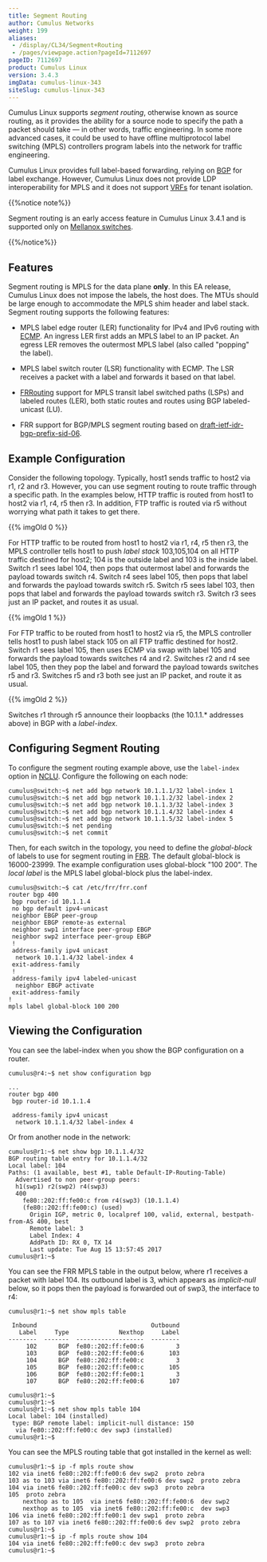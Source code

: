 ```yaml
---
title: Segment Routing
author: Cumulus Networks
weight: 199
aliases:
 - /display/CL34/Segment+Routing
 - /pages/viewpage.action?pageId=7112697
pageID: 7112697
product: Cumulus Linux
version: 3.4.3
imgData: cumulus-linux-343
siteSlug: cumulus-linux-343
---
```

Cumulus Linux supports *segment routing*, otherwise known as source
routing, as it provides the ability for a source node to specify the
path a packet should take — in other words, traffic engineering. In some
more advanced cases, it could be used to have offline multiprotocol
label switching (MPLS) controllers program labels into the network for
traffic engineering.

Cumulus Linux provides full label-based forwarding, relying on
[BGP](/version/cumulus-linux-343/Layer_Three/Border_Gateway_Protocol_-_BGP)
for label exchange. However, Cumulus Linux does not provide LDP
interoperability for MPLS and it does not support
[VRFs](/version/cumulus-linux-343/Layer_Three/Virtual_Routing_and_Forwarding_-_VRF)
for tenant isolation.

{{%notice note%}}

Segment routing is an early access feature in Cumulus Linux 3.4.1 and is
supported only on [Mellanox
switches](https://cumulusnetworks.com/products/hardware-compatibility-list/?Brand=mellanox).

{{%/notice%}}

## <span>Features</span>

Segment routing is MPLS for the data plane **only**. In this EA release,
Cumulus Linux does not impose the labels, the host does. The MTUs should
be large enough to accommodate the MPLS shim header and label stack.
Segment routing supports the following features:

  - MPLS label edge router (LER) functionality for IPv4 and IPv6 routing
    with
    [ECMP](/version/cumulus-linux-343/Layer_Three/Equal_Cost_Multipath_Load_Sharing_-_Hardware_ECMP).
    An ingress LER first adds an MPLS label to an IP packet. An egress
    LER removes the outermost MPLS label (also called "popping" the
    label).

  - MPLS label switch router (LSR) functionality with ECMP. The LSR
    receives a packet with a label and forwards it based on that label.

  - [FRRouting](/version/cumulus-linux-343/Layer_Three/FRRouting_Overview/)
    support for MPLS transit label switched paths (LSPs) and labeled
    routes (LER), both static routes and routes using BGP
    labeled-unicast (LU).

  - FRR support for BGP/MPLS segment routing based on
    [draft-ietf-idr-bgp-prefix-sid-06](https://datatracker.ietf.org/doc/draft-ietf-idr-bgp-prefix-sid/).

## <span>Example Configuration</span>

Consider the following topology. Typically, host1 sends traffic to host2
via r1, r2 and r3. However, you can use segment routing to route traffic
through a specific path. In the examples below, HTTP traffic is routed
from host1 to host2 via r1, r4, r5 then r3. In addition, FTP traffic is
routed via r5 without worrying what path it takes to get there.

{{% imgOld 0 %}}

For HTTP traffic to be routed from host1 to host2 via r1, r4, r5 then
r3, the MPLS controller tells host1 to push *label stack* 103,105,104 on
all HTTP traffic destined for host2; 104 is the outside label and 103 is
the inside label. Switch r1 sees label 104, then pops that outermost
label and forwards the payload towards switch r4. Switch r4 sees label
105, then pops that label and forwards the payload towards switch r5.
Switch r5 sees label 103, then pops that label and forwards the payload
towards switch r3. Switch r3 sees just an IP packet, and routes it as
usual.

{{% imgOld 1 %}}

For FTP traffic to be routed from host1 to host2 via r5, the MPLS
controller tells host1 to push label stack 105 on all FTP traffic
destined for host2. Switch r1 sees label 105, then uses ECMP via swap
with label 105 and forwards the payload towards switches r4 and r2.
Switches r2 and r4 see label 105, then they pop the label and forward
the payload towards switches r5 and r3. Switches r5 and r3 both see just
an IP packet, and route it as usual.

{{% imgOld 2 %}}

Switches r1 through r5 announce their loopbacks (the 10.1.1.\* addresses
above) in BGP with a *label-index*.

## <span>Configuring Segment Routing</span>

To configure the segment routing example above, use the `label-index`
option in
[NCLU](/version/cumulus-linux-343/System_Configuration/Network_Command_Line_Utility_-_NCLU).
Configure the following on each node:

    cumulus@switch:~$ net add bgp network 10.1.1.1/32 label-index 1
    cumulus@switch:~$ net add bgp network 10.1.1.2/32 label-index 2
    cumulus@switch:~$ net add bgp network 10.1.1.3/32 label-index 3
    cumulus@switch:~$ net add bgp network 10.1.1.4/32 label-index 4
    cumulus@switch:~$ net add bgp network 10.1.1.5/32 label-index 5
    cumulus@switch:~$ net pending
    cumulus@switch:~$ net commit

Then, for each switch in the topology, you need to define the
*global-block* of labels to use for segment routing in
[FRR](/version/cumulus-linux-343/Layer_Three/Configuring_FRRouting/).
The default global-block is 16000-23999. The example configuration uses
global-block "100 200". The *local label* is the MPLS label global-block
plus the label-index.

    cumulus@switch:~$ cat /etc/frr/frr.conf
    router bgp 400
     bgp router-id 10.1.1.4
     no bgp default ipv4-unicast
     neighbor EBGP peer-group
     neighbor EBGP remote-as external
     neighbor swp1 interface peer-group EBGP
     neighbor swp2 interface peer-group EBGP
     !
     address-family ipv4 unicast
      network 10.1.1.4/32 label-index 4
     exit-address-family
     !
     address-family ipv4 labeled-unicast
      neighbor EBGP activate
     exit-address-family
    !
    mpls label global-block 100 200

## <span>Viewing the Configuration</span>

You can see the label-index when you show the BGP configuration on a
router.

    cumulus@r4:~$ net show configuration bgp
     
    ...
    router bgp 400
     bgp router-id 10.1.1.4
     
     address-family ipv4 unicast
      network 10.1.1.4/32 label-index 4

Or from another node in the network:

    cumulus@r1:~$ net show bgp 10.1.1.4/32
    BGP routing table entry for 10.1.1.4/32
    Local label: 104
    Paths: (1 available, best #1, table Default-IP-Routing-Table)
      Advertised to non peer-group peers:
      h1(swp1) r2(swp2) r4(swp3)
      400
        fe80::202:ff:fe00:c from r4(swp3) (10.1.1.4)
        (fe80::202:ff:fe00:c) (used)
          Origin IGP, metric 0, localpref 100, valid, external, bestpath-from-AS 400, best
          Remote label: 3
          Label Index: 4
          AddPath ID: RX 0, TX 14
          Last update: Tue Aug 15 13:57:45 2017
    cumulus@r1:~$ 

You can see the FRR MPLS table in the output below, where r1 receives a
packet with label 104. Its outbound label is 3, which appears as
*implicit-null* below, so it pops then the payload is forwarded out of
swp3, the interface to r4:

    cumulus@r1:~$ net show mpls table
     
     Inbound                                Outbound
       Label     Type              Nexthop     Label
    --------  -------  -------------------  --------
         102      BGP  fe80::202:ff:fe00:6         3
         103      BGP  fe80::202:ff:fe00:6       103
         104      BGP  fe80::202:ff:fe00:c         3
         105      BGP  fe80::202:ff:fe00:c       105
         106      BGP  fe80::202:ff:fe00:1         3
         107      BGP  fe80::202:ff:fe00:6       107
     
    cumulus@r1:~$ 
    cumulus@r1:~$ 
    cumulus@r1:~$ net show mpls table 104
    Local label: 104 (installed)
     type: BGP remote label: implicit-null distance: 150
      via fe80::202:ff:fe00:c dev swp3 (installed)
    cumulus@r1:~$ 

You can see the MPLS routing table that got installed in the kernel as
well:

    cumulus@r1:~$ ip -f mpls route show
    102 via inet6 fe80::202:ff:fe00:6 dev swp2  proto zebra 
    103 as to 103 via inet6 fe80::202:ff:fe00:6 dev swp2  proto zebra 
    104 via inet6 fe80::202:ff:fe00:c dev swp3  proto zebra 
    105  proto zebra 
        nexthop as to 105  via inet6 fe80::202:ff:fe00:6  dev swp2
        nexthop as to 105  via inet6 fe80::202:ff:fe00:c  dev swp3
    106 via inet6 fe80::202:ff:fe00:1 dev swp1  proto zebra 
    107 as to 107 via inet6 fe80::202:ff:fe00:6 dev swp2  proto zebra  
    cumulus@r1:~$ 
    cumulus@r1:~$ ip -f mpls route show 104
    104 via inet6 fe80::202:ff:fe00:c dev swp3  proto zebra 
    cumulus@r1:~$ 

<article id="html-search-results" class="ht-content" style="display: none;">

</article>

<footer id="ht-footer">

</footer>
